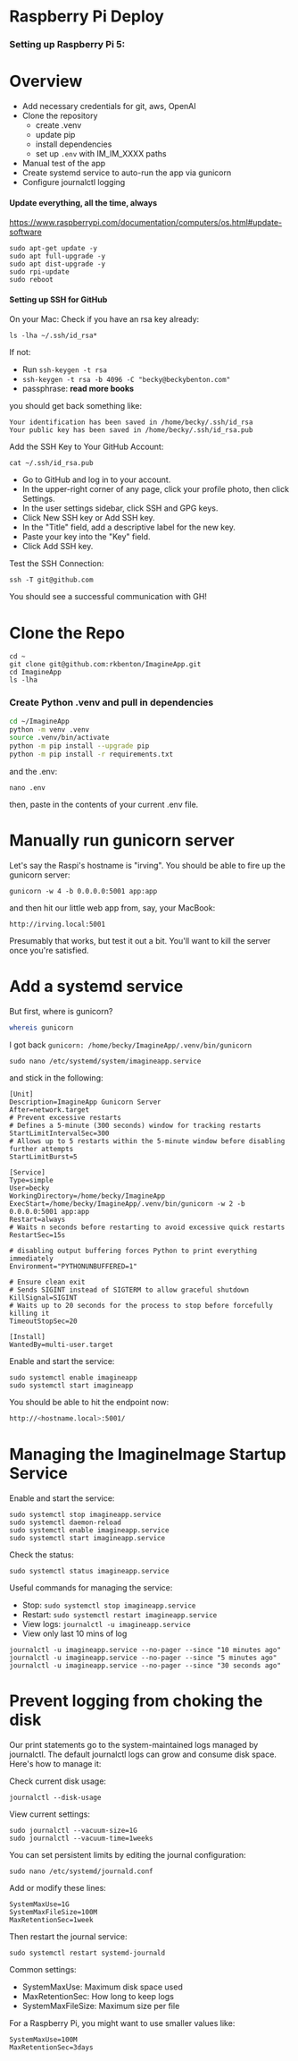 # Raspberry Pi Deploy

### Setting up Raspberry Pi 5:

# Overview

- Add necessary credentials for git, aws, OpenAI
- Clone the repository
  - create .venv
  - update pip
  - install dependencies
  - set up `.env` with IM_IM_XXXX paths
- Manual test of the app
- Create systemd service to auto-run the app via gunicorn
- Configure journalctl logging


#### Update everything, all the time, always
https://www.raspberrypi.com/documentation/computers/os.html#update-software
```
sudo apt-get update -y
sudo apt full-upgrade -y
sudo apt dist-upgrade -y
sudo rpi-update
sudo reboot
```

#### Setting up SSH for GitHub
On your Mac:
Check if you have an rsa key already:
```
ls -lha ~/.ssh/id_rsa*
```
If not:
- Run `ssh-keygen -t rsa`
- `ssh-keygen -t rsa -b 4096 -C "becky@beckybenton.com"`
- passphrase: **read more books**

you should get back something like:
```
Your identification has been saved in /home/becky/.ssh/id_rsa
Your public key has been saved in /home/becky/.ssh/id_rsa.pub
```
Add the SSH Key to Your GitHub Account:

```
cat ~/.ssh/id_rsa.pub
```
- Go to GitHub and log in to your account.
- In the upper-right corner of any page, click your profile photo, then click Settings.
- In the user settings sidebar, click SSH and GPG keys.
- Click New SSH key or Add SSH key.
- In the "Title" field, add a descriptive label for the new key.
- Paste your key into the "Key" field.
- Click Add SSH key.

Test the SSH Connection:

```
ssh -T git@github.com
```
You should see a successful communication with GH!

# Clone the Repo
```
cd ~
git clone git@github.com:rkbenton/ImagineApp.git
cd ImagineApp
ls -lha
```

### Create Python .venv and pull in dependencies

```bash
cd ~/ImagineApp
python -m venv .venv
source .venv/bin/activate
python -m pip install --upgrade pip
python -m pip install -r requirements.txt
```
and the .env:
```
nano .env
```
then, paste in the contents of your current .env file.

# Manually run gunicorn server
Let's say the Raspi's hostname is "irving". You should be able to fire up the gunicorn server:
```
gunicorn -w 4 -b 0.0.0.0:5001 app:app
```
and then hit our little web app from, say, your MacBook:
```
http://irving.local:5001
```
Presumably that works, but test it out a bit. You'll want to kill the server
once you're satisfied.

# Add a systemd service

But first, where is gunicorn?
```bash
whereis gunicorn
```
I got back `gunicorn: /home/becky/ImagineApp/.venv/bin/gunicorn`

```
sudo nano /etc/systemd/system/imagineapp.service
```
and stick in the following:
```
[Unit]
Description=ImagineApp Gunicorn Server
After=network.target
# Prevent excessive restarts
# Defines a 5-minute (300 seconds) window for tracking restarts
StartLimitIntervalSec=300
# Allows up to 5 restarts within the 5-minute window before disabling further attempts
StartLimitBurst=5

[Service]
Type=simple
User=becky
WorkingDirectory=/home/becky/ImagineApp
ExecStart=/home/becky/ImagineApp/.venv/bin/gunicorn -w 2 -b 0.0.0.0:5001 app:app
Restart=always
# Waits n seconds before restarting to avoid excessive quick restarts
RestartSec=15s

# disabling output buffering forces Python to print everything immediately
Environment="PYTHONUNBUFFERED=1"

# Ensure clean exit
# Sends SIGINT instead of SIGTERM to allow graceful shutdown
KillSignal=SIGINT
# Waits up to 20 seconds for the process to stop before forcefully killing it
TimeoutStopSec=20

[Install]
WantedBy=multi-user.target
```

Enable and start the service:
```
sudo systemctl enable imagineapp
sudo systemctl start imagineapp
```
You should be able to hit the endpoint now:
```bash
http://<hostname.local>:5001/
```


# Managing the ImagineImage Startup Service

Enable and start the service:
```
sudo systemctl stop imagineapp.service
sudo systemctl daemon-reload
sudo systemctl enable imagineapp.service
sudo systemctl start imagineapp.service
```

Check the status:
```
sudo systemctl status imagineapp.service
```

Useful commands for managing the service:

- Stop: `sudo systemctl stop imagineapp.service`
- Restart: `sudo systemctl restart imagineapp.service`
- View logs: `journalctl -u imagineapp.service`
- View only last 10 mins of log

 ```
journalctl -u imagineapp.service --no-pager --since "10 minutes ago"
journalctl -u imagineapp.service --no-pager --since "5 minutes ago"
journalctl -u imagineapp.service --no-pager --since "30 seconds ago"
```
# Prevent logging from choking the disk
Our print statements go to the system-maintained logs managed by journalctl. The default journalctl logs can grow and consume disk space. Here's how to manage it:

Check current disk usage:
```
journalctl --disk-usage
```

View current settings:
```
sudo journalctl --vacuum-size=1G
sudo journalctl --vacuum-time=1weeks
```

You can set persistent limits by editing the journal configuration:
```
sudo nano /etc/systemd/journald.conf
```

Add or modify these lines:
```
SystemMaxUse=1G
SystemMaxFileSize=100M
MaxRetentionSec=1week
```

Then restart the journal service:
```
sudo systemctl restart systemd-journald
```
Common settings:

- SystemMaxUse: Maximum disk space used
- MaxRetentionSec: How long to keep logs
- SystemMaxFileSize: Maximum size per file

For a Raspberry Pi, you might want to use smaller values like:
```
SystemMaxUse=100M
MaxRetentionSec=3days
```

